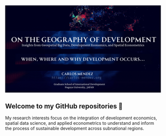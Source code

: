 

![](pic.gif)

## Welcome to my GitHub repositories 👋
My research interests focus on the integration of development economics, spatial data science, and applied econometrics to understand and inform the process of sustainable development across subnational regions. 

<!--
**cmg777/cmg777** is a ✨ _special_ ✨ repository because its `README.md` (this file) appears on your GitHub profile.

Here are some ideas to get you started:

- 🔭 I’m currently working on ...
- 🌱 I’m currently learning ...
- 👯 I’m looking to collaborate on ...
- 🤔 I’m looking for help with ...
- 💬 Ask me about ...
- 📫 How to reach me: ...
- 😄 Pronouns: ...
- ⚡ Fun fact: ...
-->
